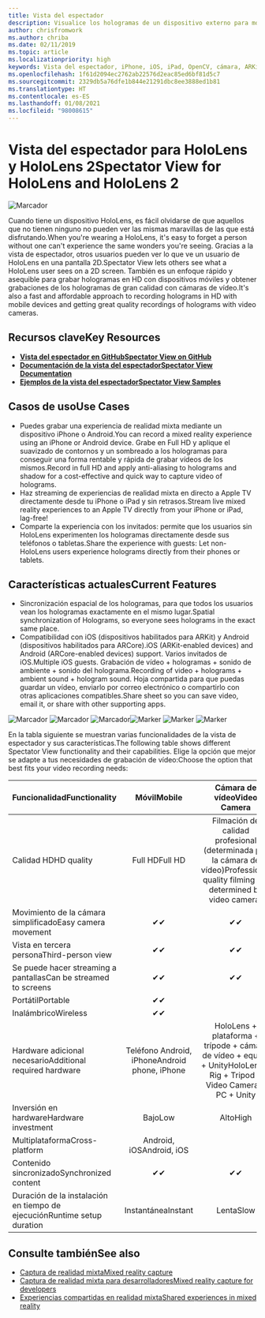 ```yaml
---
title: Vista del espectador
description: Visualice los hologramas de un dispositivo externo para mostrar o grabar una experiencia de realidad mixta en una pantalla externa.
author: chrisfromwork
ms.author: chriba
ms.date: 02/11/2019
ms.topic: article
ms.localizationpriority: high
keywords: Vista del espectador, iPhone, iOS, iPad, OpenCV, cámara, ARKit, HoloLens, realidad mixta, MixedRealityToolkit, demo, grabar
ms.openlocfilehash: 1f61d2094ec2762ab22576d2eac85ed6bf81d5c7
ms.sourcegitcommit: 2329db5a76dfe1b844e21291dbc8ee3888ed1b81
ms.translationtype: HT
ms.contentlocale: es-ES
ms.lasthandoff: 01/08/2021
ms.locfileid: "98008615"
---
```

# <a name="spectator-view-for-hololens-and-hololens-2"></a><span data-ttu-id="a91ab-104">Vista del espectador para HoloLens y HoloLens 2</span><span class="sxs-lookup"><span data-stu-id="a91ab-104">Spectator View for HoloLens and HoloLens 2</span></span>

![Marcador](images/SpecViewPhoneHero.jpg)

<span data-ttu-id="a91ab-106">Cuando tiene un dispositivo HoloLens, es fácil olvidarse de que aquellos que no tienen ninguno no pueden ver las mismas maravillas de las que está disfrutando.</span><span class="sxs-lookup"><span data-stu-id="a91ab-106">When you're wearing a HoloLens, it's easy to forget a person without one can't experience the same wonders you're seeing.</span></span> <span data-ttu-id="a91ab-107">Gracias a la vista de espectador, otros usuarios pueden ver lo que ve un usuario de HoloLens en una pantalla 2D.</span><span class="sxs-lookup"><span data-stu-id="a91ab-107">Spectator View lets others see what a HoloLens user sees on a 2D screen.</span></span> <span data-ttu-id="a91ab-108">También es un enfoque rápido y asequible para grabar hologramas en HD con dispositivos móviles y obtener grabaciones de los hologramas de gran calidad con cámaras de vídeo.</span><span class="sxs-lookup"><span data-stu-id="a91ab-108">It's also a fast and affordable approach to recording holograms in HD with mobile devices and getting great quality recordings of holograms with video cameras.</span></span>

## <a name="key-resources"></a><span data-ttu-id="a91ab-109">Recursos clave</span><span class="sxs-lookup"><span data-stu-id="a91ab-109">Key Resources</span></span>

* [<span data-ttu-id="a91ab-110">**Vista del espectador en GitHub**</span><span class="sxs-lookup"><span data-stu-id="a91ab-110">**Spectator View on GitHub**</span></span>](https://github.com/microsoft/MixedReality-SpectatorView)
* [<span data-ttu-id="a91ab-111">**Documentación de la vista del espectador**</span><span class="sxs-lookup"><span data-stu-id="a91ab-111">**Spectator View Documentation**</span></span>](https://microsoft.github.io/MixedReality-SpectatorView/README.html)
* [<span data-ttu-id="a91ab-112">**Ejemplos de la vista del espectador**</span><span class="sxs-lookup"><span data-stu-id="a91ab-112">**Spectator View Samples**</span></span>](https://github.com/microsoft/MixedReality-SpectatorView/tree/master/samples)

## <a name="use-cases"></a><span data-ttu-id="a91ab-113">Casos de uso</span><span class="sxs-lookup"><span data-stu-id="a91ab-113">Use Cases</span></span>

* <span data-ttu-id="a91ab-114">Puedes grabar una experiencia de realidad mixta mediante un dispositivo iPhone o Android.</span><span class="sxs-lookup"><span data-stu-id="a91ab-114">You can record a mixed reality experience using an iPhone or Android device.</span></span> <span data-ttu-id="a91ab-115">Grabe en Full HD y aplique el suavizado de contornos y un sombreado a los hologramas para conseguir una forma rentable y rápida de grabar vídeos de los mismos.</span><span class="sxs-lookup"><span data-stu-id="a91ab-115">Record in full HD and apply anti-aliasing to holograms and shadow for a cost-effective and quick way to capture video of holograms.</span></span>
* <span data-ttu-id="a91ab-116">Haz streaming de experiencias de realidad mixta en directo a Apple TV directamente desde tu iPhone o iPad y sin retrasos.</span><span class="sxs-lookup"><span data-stu-id="a91ab-116">Stream live mixed reality experiences to an Apple TV directly from your iPhone or iPad, lag-free!</span></span>
* <span data-ttu-id="a91ab-117">Comparte la experiencia con los invitados: permite que los usuarios sin HoloLens experimenten los hologramas directamente desde sus teléfonos o tabletas.</span><span class="sxs-lookup"><span data-stu-id="a91ab-117">Share the experience with guests: Let non-HoloLens users experience holograms directly from their phones or tablets.</span></span>

## <a name="current-features"></a><span data-ttu-id="a91ab-118">Características actuales</span><span class="sxs-lookup"><span data-stu-id="a91ab-118">Current Features</span></span>

* <span data-ttu-id="a91ab-119">Sincronización espacial de los hologramas, para que todos los usuarios vean los hologramas exactamente en el mismo lugar.</span><span class="sxs-lookup"><span data-stu-id="a91ab-119">Spatial synchronization of Holograms, so everyone sees holograms in the exact same place.</span></span>
* <span data-ttu-id="a91ab-120">Compatibilidad con iOS (dispositivos habilitados para ARKit) y Android (dispositivos habilitados para ARCore).</span><span class="sxs-lookup"><span data-stu-id="a91ab-120">iOS (ARKit-enabled devices) and Android (ARCore-enabled devices) support.</span></span>
<span data-ttu-id="a91ab-121">Varios invitados de iOS.</span><span class="sxs-lookup"><span data-stu-id="a91ab-121">Multiple iOS guests.</span></span>
<span data-ttu-id="a91ab-122">Grabación de vídeo + hologramas + sonido de ambiente + sonido del holograma.</span><span class="sxs-lookup"><span data-stu-id="a91ab-122">Recording of video + holograms + ambient sound + hologram sound.</span></span>
<span data-ttu-id="a91ab-123">Hoja compartida para que puedas guardar un vídeo, enviarlo por correo electrónico o compartirlo con otras aplicaciones compatibles.</span><span class="sxs-lookup"><span data-stu-id="a91ab-123">Share sheet so you can save video, email it, or share with other supporting apps.</span></span>

<span data-ttu-id="a91ab-124">![Marcador](images/SpecViewPhoneDemo.jpg)
![Marcador](images/hololensspectatorview-500px.jpg) ![Marcador](images/spectatorview-300px.png)</span><span class="sxs-lookup"><span data-stu-id="a91ab-124">![Marker](images/SpecViewPhoneDemo.jpg)
![Marker](images/hololensspectatorview-500px.jpg) ![Marker](images/spectatorview-300px.png)</span></span>

<span data-ttu-id="a91ab-125">En la tabla siguiente se muestran varias funcionalidades de la vista de espectador y sus características.</span><span class="sxs-lookup"><span data-stu-id="a91ab-125">The following table shows different Spectator View functionality and their capabilities.</span></span> <span data-ttu-id="a91ab-126">Elige la opción que mejor se adapte a tus necesidades de grabación de vídeo:</span><span class="sxs-lookup"><span data-stu-id="a91ab-126">Choose the option that best fits your video recording needs:</span></span>

|      <span data-ttu-id="a91ab-127">Funcionalidad</span><span class="sxs-lookup"><span data-stu-id="a91ab-127">Functionality</span></span>                                | <span data-ttu-id="a91ab-128">Móvil</span><span class="sxs-lookup"><span data-stu-id="a91ab-128">Mobile</span></span>                  |                    <span data-ttu-id="a91ab-129">Cámara de vídeo</span><span class="sxs-lookup"><span data-stu-id="a91ab-129">Video Camera</span></span>              |
|--------------------------------------|:-----------------------:|:-------------------------------------------:|
| <span data-ttu-id="a91ab-130">Calidad HD</span><span class="sxs-lookup"><span data-stu-id="a91ab-130">HD quality</span></span>                           |         <span data-ttu-id="a91ab-131">Full HD</span><span class="sxs-lookup"><span data-stu-id="a91ab-131">Full HD</span></span>         |        <span data-ttu-id="a91ab-132">Filmación de calidad profesional (determinada por la cámara de vídeo)</span><span class="sxs-lookup"><span data-stu-id="a91ab-132">Professional quality filming (as determined by video camera)</span></span>      |
| <span data-ttu-id="a91ab-133">Movimiento de la cámara simplificado</span><span class="sxs-lookup"><span data-stu-id="a91ab-133">Easy camera movement</span></span>                 |            <span data-ttu-id="a91ab-134">✔</span><span class="sxs-lookup"><span data-stu-id="a91ab-134">✔</span></span>            |                      <span data-ttu-id="a91ab-135">✔</span><span class="sxs-lookup"><span data-stu-id="a91ab-135">✔</span></span>                      |
| <span data-ttu-id="a91ab-136">Vista en tercera persona</span><span class="sxs-lookup"><span data-stu-id="a91ab-136">Third-person view</span></span>                    |            <span data-ttu-id="a91ab-137">✔</span><span class="sxs-lookup"><span data-stu-id="a91ab-137">✔</span></span>            |                      <span data-ttu-id="a91ab-138">✔</span><span class="sxs-lookup"><span data-stu-id="a91ab-138">✔</span></span>                      |
| <span data-ttu-id="a91ab-139">Se puede hacer streaming a pantallas</span><span class="sxs-lookup"><span data-stu-id="a91ab-139">Can be streamed to screens</span></span>           |            <span data-ttu-id="a91ab-140">✔</span><span class="sxs-lookup"><span data-stu-id="a91ab-140">✔</span></span>            |                      <span data-ttu-id="a91ab-141">✔</span><span class="sxs-lookup"><span data-stu-id="a91ab-141">✔</span></span>                      |
| <span data-ttu-id="a91ab-142">Portátil</span><span class="sxs-lookup"><span data-stu-id="a91ab-142">Portable</span></span>                             |            <span data-ttu-id="a91ab-143">✔</span><span class="sxs-lookup"><span data-stu-id="a91ab-143">✔</span></span>            |                                             |
| <span data-ttu-id="a91ab-144">Inalámbrico</span><span class="sxs-lookup"><span data-stu-id="a91ab-144">Wireless</span></span>                             |            <span data-ttu-id="a91ab-145">✔</span><span class="sxs-lookup"><span data-stu-id="a91ab-145">✔</span></span>            |                                             |
| <span data-ttu-id="a91ab-146">Hardware adicional necesario</span><span class="sxs-lookup"><span data-stu-id="a91ab-146">Additional required hardware</span></span>         |     <span data-ttu-id="a91ab-147">Teléfono Android, iPhone</span><span class="sxs-lookup"><span data-stu-id="a91ab-147">Android phone, iPhone</span></span>    | <span data-ttu-id="a91ab-148">HoloLens + plataforma + trípode + cámara de vídeo + equipo + Unity</span><span class="sxs-lookup"><span data-stu-id="a91ab-148">HoloLens + Rig + Tripod + Video Camera + PC + Unity</span></span> |
| <span data-ttu-id="a91ab-149">Inversión en hardware</span><span class="sxs-lookup"><span data-stu-id="a91ab-149">Hardware investment</span></span>                  |           <span data-ttu-id="a91ab-150">Bajo</span><span class="sxs-lookup"><span data-stu-id="a91ab-150">Low</span></span>            |                     <span data-ttu-id="a91ab-151">Alto</span><span class="sxs-lookup"><span data-stu-id="a91ab-151">High</span></span>                    |
| <span data-ttu-id="a91ab-152">Multiplataforma</span><span class="sxs-lookup"><span data-stu-id="a91ab-152">Cross-platform</span></span>                       |           <span data-ttu-id="a91ab-153">Android, iOS</span><span class="sxs-lookup"><span data-stu-id="a91ab-153">Android, iOS</span></span>   |                                             |
| <span data-ttu-id="a91ab-154">Contenido sincronizado</span><span class="sxs-lookup"><span data-stu-id="a91ab-154">Synchronized content</span></span>                 |            <span data-ttu-id="a91ab-155">✔</span><span class="sxs-lookup"><span data-stu-id="a91ab-155">✔</span></span>            |                      <span data-ttu-id="a91ab-156">✔</span><span class="sxs-lookup"><span data-stu-id="a91ab-156">✔</span></span>                      |
| <span data-ttu-id="a91ab-157">Duración de la instalación en tiempo de ejecución</span><span class="sxs-lookup"><span data-stu-id="a91ab-157">Runtime setup duration</span></span>               |         <span data-ttu-id="a91ab-158">Instantánea</span><span class="sxs-lookup"><span data-stu-id="a91ab-158">Instant</span></span>          |                     <span data-ttu-id="a91ab-159">Lenta</span><span class="sxs-lookup"><span data-stu-id="a91ab-159">Slow</span></span>                    |
## <a name="see-also"></a><span data-ttu-id="a91ab-160">Consulte también</span><span class="sxs-lookup"><span data-stu-id="a91ab-160">See also</span></span>

* [<span data-ttu-id="a91ab-161">Captura de realidad mixta</span><span class="sxs-lookup"><span data-stu-id="a91ab-161">Mixed reality capture</span></span>](../../mixed-reality-capture.md) 
* [<span data-ttu-id="a91ab-162">Captura de realidad mixta para desarrolladores</span><span class="sxs-lookup"><span data-stu-id="a91ab-162">Mixed reality capture for developers</span></span>](mixed-reality-capture-for-developers.md)
* [<span data-ttu-id="a91ab-163">Experiencias compartidas en realidad mixta</span><span class="sxs-lookup"><span data-stu-id="a91ab-163">Shared experiences in mixed reality</span></span>](shared-experiences-in-mixed-reality.md)
